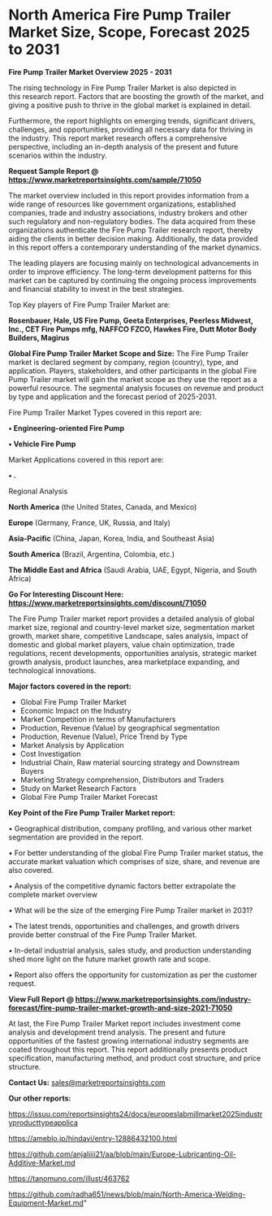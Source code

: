 # North America Fire Pump Trailer Market Size, Scope, Forecast 2025 to 2031

<Strong> Fire Pump Trailer Market Overview 2025 - 2031</strong>

The rising technology in Fire Pump Trailer Market is also depicted in this research report. Factors that are boosting the growth of the market, and giving a positive push to thrive in the global market is explained in detail.

Furthermore, the report highlights on emerging trends, significant drivers, challenges, and opportunities, providing all necessary data for thriving in the industry. This report market research offers a comprehensive perspective, including an in-depth analysis of the present and future scenarios within the industry.

<strong>Request Sample Report @ <a href=https://www.marketreportsinsights.com/sample/71050>https://www.marketreportsinsights.com/sample/71050</a></strong>

The market overview included in this report provides information from a wide range of resources like government organizations, established companies, trade and industry associations, industry brokers and other such regulatory and non-regulatory bodies. The data acquired from these organizations authenticate the Fire Pump Trailer research report, thereby aiding the clients in better decision making. Additionally, the data provided in this report offers a contemporary understanding of the market dynamics.

The leading players are focusing mainly on technological advancements in order to improve efficiency. The long-term development patterns for this market can be captured by continuing the ongoing process improvements and financial stability to invest in the best strategies.

Top Key players of Fire Pump Trailer Market are:

<strong>Rosenbauer, Hale, US Fire Pump, Geeta Enterprises, Peerless Midwest, Inc., CET Fire Pumps mfg, NAFFCO FZCO, Hawkes Fire, Dutt Motor Body Builders, Magirus</strong>

<strong><b>Global Fire Pump Trailer Market Scope and Size:</b></strong>
The Fire Pump Trailer market is declared segment by company, region (country), type, and application. Players, stakeholders, and other participants in the global Fire Pump Trailer market will gain the market scope as they use the report as a powerful resource. The segmental analysis focuses on revenue and product by type and application and the forecast period of 2025-2031.

Fire Pump Trailer Market Types covered in this report are:

<strong>• Engineering-oriented Fire Pump

• Vehicle Fire Pump</strong>

Market Applications covered in this report are:

<strong>• .</strong> 

Regional Analysis

<strong>North America</strong> (the United States, Canada, and Mexico)

<strong>Europe</strong> (Germany, France, UK, Russia, and Italy)

<strong>Asia-Pacific</strong> (China, Japan, Korea, India, and Southeast Asia)

<strong>South America</strong> (Brazil, Argentina, Colombia, etc.)

<strong>The Middle East and Africa</strong> (Saudi Arabia, UAE, Egypt, Nigeria, and South Africa)

<strong>Go For Interesting Discount Here: <a href=https://www.marketreportsinsights.com/discount/71050>https://www.marketreportsinsights.com/discount/71050</a></strong>

The Fire Pump Trailer market report provides a detailed analysis of global market size, regional and country-level market size, segmentation market growth, market share, competitive Landscape, sales analysis, impact of domestic and global market players, value chain optimization, trade regulations, recent developments, opportunities analysis, strategic market growth analysis, product launches, area marketplace expanding, and technological innovations.

<strong><b>Major factors covered in the report:</b></strong>
<ul>
  <li>Global Fire Pump Trailer Market </li>
  <li>Economic Impact on the Industry</li>
  <li>Market Competition in terms of Manufacturers</li>
  <li>Production, Revenue (Value) by geographical segmentation</li>
  <li>Production, Revenue (Value), Price Trend by Type</li>
  <li>Market Analysis by Application</li>
  <li>Cost Investigation</li>
  <li>Industrial Chain, Raw material sourcing strategy and Downstream Buyers</li>
  <li>Marketing Strategy comprehension, Distributors and Traders</li>
  <li>Study on Market Research Factors</li>
  <li>Global Fire Pump Trailer Market Forecast</li>
</ul>

<strong><b>Key Point of the Fire Pump Trailer Market report:</b></strong>

• Geographical distribution, company profiling, and various other market segmentation are provided in the report.

• For better understanding of the global Fire Pump Trailer market status, the accurate market valuation which comprises of size, share, and revenue are also covered.

• Analysis of the competitive dynamic factors better extrapolate the complete market overview

• What will be the size of the emerging Fire Pump Trailer market in 2031?

• The latest trends, opportunities and challenges, and growth drivers provide better construal of the Fire Pump Trailer Market.

• In-detail industrial analysis, sales study, and production understanding shed more light on the future market growth rate and scope.

• Report also offers the opportunity for customization as per the customer request.

<strong><b>View Full Report @ <a href=https://www.marketreportsinsights.com/industry-forecast/fire-pump-trailer-market-growth-and-size-2021-71050>https://www.marketreportsinsights.com/industry-forecast/fire-pump-trailer-market-growth-and-size-2021-71050</a></b></strong>


At last, the Fire Pump Trailer Market report includes investment come analysis and development trend analysis. The present and future opportunities of the fastest growing international industry segments are coated throughout this report. This report additionally presents product specification, manufacturing method, and product cost structure, and price structure.

<strong>Contact Us:</strong>
sales@marketreportsinsights.com

<strong>Our other reports:</strong>

<a href=https://issuu.com/reportsinsights24/docs/europeslabmillmarket2025industryproducttypeapplica>https://issuu.com/reportsinsights24/docs/europeslabmillmarket2025industryproducttypeapplica</a>

<a href=https://ameblo.jp/hindavi/entry-12886432100.html>https://ameblo.jp/hindavi/entry-12886432100.html</a>

<a href=https://github.com/anjaliiii21/aa/blob/main/Europe-Lubricanting-Oil-Additive-Market.md>https://github.com/anjaliiii21/aa/blob/main/Europe-Lubricanting-Oil-Additive-Market.md</a>

<a href=https://tanomuno.com/illust/463762>https://tanomuno.com/illust/463762</a>

<a href=https://github.com/radha651/news/blob/main/North-America-Welding-Equipment-Market.md>https://github.com/radha651/news/blob/main/North-America-Welding-Equipment-Market.md</a>"
